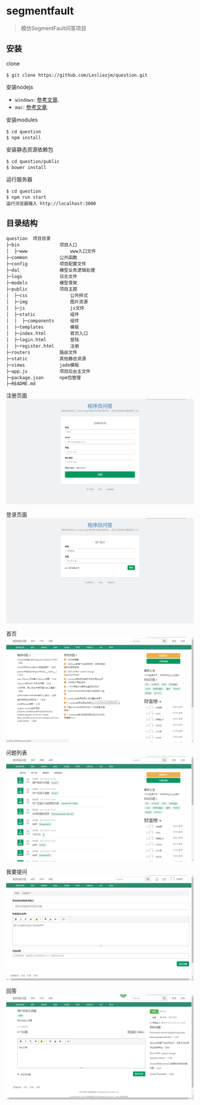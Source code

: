 # segmentfault


> 模仿SegmentFault问答项目


## 安装
clone
```git
$ git clone https://github.com/Lesliezjm/question.git
```

安装nodejs
- `windows`: [参考文章](http://jingyan.baidu.com/article/a948d6515d4c850a2dcd2e18.html).
- `mac`: [参考文章](http://blog.csdn.net/baihuaxiu123/article/details/51868142).


安装modules

```npm
$ cd question
$ npm install
```

安装静态资源依赖包
```npm
$ cd question/public
$ bower install
```

运行服务器
```
$ cd question
$ npm run start
运行浏览器输入 http://localhost:3000
```

## 目录结构

```
question  项目目录
├─bin               项目入口
│  ├─www                www入口文件
├─common            公共函数
├─config            项目配置文件
├─dal               模型业务逻辑处理
├─logs              日志文件
├─models            模型骨架
├─public            项目主题
│  ├─css                公共样式
│  ├─img                图片资源
│  ├─js                 js文件
│  ├─static             组件
│  │  ├─components      组件
│  ├─templates          模板
│  ├─index.html         首页入口
│  ├─login.html         登陆
│  ├─register.html      注册
├─routers           路由文件
├─static            其他静态资源
├─views             jade模板
├─app.js            项目后台主文件
├─package.json      npm包管理
├─README.md         
```

注册页面
![注册页面](./views/register.png)

登录页面
![登录页面](./views/login.png)

首页
![首页](./views/index.png)

问题列表
![首页](./views/question.png)

我要提问
![首页](./views/ask.png)

回答
![首页](./views/answer.png)


